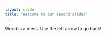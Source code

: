 ```yaml
---
layout: slide
title: "Welcome to our second slide!"
---
```

World is a mess.
Use the left arrow to go back!
